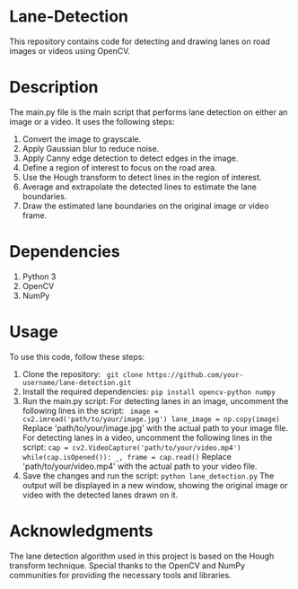 # Lane-Detection
This repository contains code for detecting and drawing lanes on road images or videos using OpenCV.
# Description
The main.py file is the main script that performs lane detection on either an image or a video. It uses the following steps:

1. Convert the image to grayscale.
2. Apply Gaussian blur to reduce noise.
3. Apply Canny edge detection to detect edges in the image.
4. Define a region of interest to focus on the road area.
5. Use the Hough transform to detect lines in the region of interest.
6. Average and extrapolate the detected lines to estimate the lane boundaries.
7. Draw the estimated lane boundaries on the original image or video frame.
# Dependencies

1. Python 3
2. OpenCV
3. NumPy

# Usage

To use this code, follow these steps:

1. Clone the repository: ` git clone https://github.com/your-username/lane-detection.git`
2. Install the required dependencies: `pip install opencv-python numpy`
3. Run the main.py script:
 For detecting lanes in an image, uncomment the following lines in the script: ```  image = cv2.imread('path/to/your/image.jpg')
lane_image = np.copy(image) ``` Replace 'path/to/your/image.jpg' with the actual path to your image file.
 For detecting lanes in a video, uncomment the following lines in the script: ``` cap = cv2.VideoCapture('path/to/your/video.mp4')
while(cap.isOpened()):
    _, frame = cap.read() ```
Replace 'path/to/your/video.mp4' with the actual path to your video file.  
4. Save the changes and run the script: ```python lane_detection.py```
The output will be displayed in a new window, showing the original image or video with the detected lanes drawn on it.

# Acknowledgments

The lane detection algorithm used in this project is based on the Hough transform technique.
Special thanks to the OpenCV and NumPy communities for providing the necessary tools and libraries.


